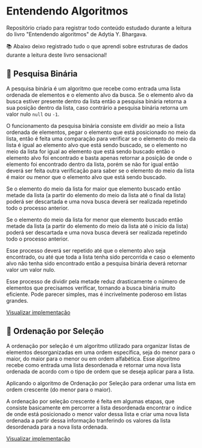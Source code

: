 # Entendendo Algoritmos
Repositório criado para registrar todo conteúdo estudado durante a leitura do livro "Entendendo algoritmos" de Adytia Y. Bhargava.

📚 Abaixo deixo registrado tudo o que aprendi sobre estruturas de dados durante a leitura deste livro sensacional! 

## 🧐 Pesquisa Binária
A pesquisa binária é um algoritmo que recebe como entrada uma lista ordenada de elementos e o elemento alvo da busca. Se o elemento alvo da busca estiver presente dentro da lista então a pesquisa binária retorna a sua posição dentro da lista, caso contrário a pesquisa binária retorna um valor nulo `null` ou `-1`. 

O funcionamento da pesquisa binária consiste em dividir ao meio a lista ordenada de elementos, pegar o elemento que está posicionado no meio da lista, então é feita uma comparação para verificar se o elemento do meio da lista é igual ao elemento alvo que está sendo buscado, se o elemento no meio da lista for igual ao elemento que está sendo buscado então o elemento alvo foi encontrado e basta apenas retornar a posição de onde o elemento foi encontrado dentro da lista, porém se não for igual então deverá ser feita outra verificação para saber se o elemento do meio da lista é maior ou menor que o elemento alvo que está sendo buscado.

Se o elemento do meio da lista for maior que elemento buscado então metade da lista (a partir do elemento do meio da lista até o final da lista) poderá ser descartada e uma nova busca deverá ser realizada repetindo todo o processo anterior.

Se o elemento do meio da lista for menor que elemento buscado então metade da lista (a partir do elemento do meio da lista até o início da lista) poderá ser descartada e uma nova busca deverá ser realizada repetindo todo o processo anterior.

Esse processo deverá ser repetido até que o elemento alvo seja encontrado, ou até que toda a lista tenha sido percorrida e caso o elemento alvo não tenha sido encontrado então a pesquisa binária deverá retornar valor um valor nulo.

Esse processo de dividir pela metade reduz drasticamente o número de elementos que precisamos verificar, tornando a busca binária muito eficiente. Pode parecer simples, mas é incrivelmente poderoso em listas grandes.

[Visualizar implementação](https://github.com/williamroger/entendendo-algoritmos/blob/main/pesquisaBinaria/index.js)

## 🔀 Ordenação por Seleção
A ordenação por seleção é um algoritmo utilizado para organizar listas de elementos desorganizadas em uma ordem específica, seja do menor para o maior, do maior para o menor ou em ordem alfabética. 
Esse algoritmo recebe como entrada uma lista desordenada e retornar uma nova lista ordenada de acordo com o tipo de ordem que se deseja aplicar para a lista.

Aplicando o algoritmo de Ordenação por Seleção para ordenar uma lista em ordem crescente (do menor para o maior).

A ordenação por seleção crescente é feita em algumas etapas, que consiste basicamente em percorrer a lista desordenada encontrar o índice de onde está posicionado o menor valor dessa lista e criar uma nova lista ordenada a partir dessa informação tranferindo os valores da lista desordenada para a nova lista ordenada.

[Visualizar implementação](https://github.com/williamroger/entendendo-algoritmos/blob/main/ordenacaoPorSelecao/index.js)